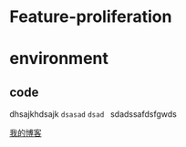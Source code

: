 # Feature-proliferation



environment
==
code
----

dhsajkhdsajk `dsasad` `dsad ` sdadssafdsfgwds

[我的博客](http://blog.csdn.net/guodongxiaren "悬停显示")
